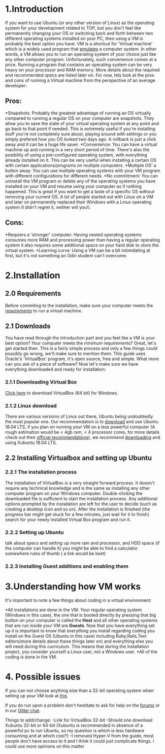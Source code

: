 # 1.Introduction

If you want to use Ubuntu (or any other version of Linux) as the operating system for your development related to TOP, but you don't feel like permanently changing your OS or switching back and forth between two different operating systems installed on your PC, then using a VM is probably the best option you have. VM is a shortcut for 'Virtual machine' which is a widely used program that [emulates](https://en.wikipedia.org/wiki/Emulator) a computer system. In other words, a VM allows you to run an operating system of your choice just like any other computer program. Unfortunately, such convenience comes at a price. Running a program that contains an operating system can be very heavy on your processor and RAM memory. More details about the required and recommended specs are listed later on. For now, lets look at the pros and cons of running a Virtual machine from the perspective of an average developer:

## Pros:
*Snapshots: Probably the greatest advantage of running an OS virtually compared to running a regular OS on your computer are snapshots. They allow you to save the state of your virtual operating system at any point and go back to that point if needed. This is extremely useful if you're installing stuff you're not completely sure about, playing around with settings or you simply prefered how you OS looked two days ago. A rollback is just a click away and it can be a huge life saver.
*Convenience: You can have a virtual machine up and running in a very short period of time. There's also the posibility of using a pre-configured operating system, with everything already installed on it. This can be very useful when installing a certain OS with certain applications/programs on multiple computers.
*Multiple OS' a button away: You can use multiple operating systems with your VM program with different configurations for different needs.
*No commitment: You can uninstall the VM program or delete any of the operating systems you have installed on your VM and resume using your computer as if nothing happened. This is great if you want to get a taste of a specific OS without removing your current OS. A lot of people started out with Linux on a VM and later on permanently replaced their Windows with a Linux operating system (I didn't regret it, neither will you!).

## Cons:
*Requiers a 'stronger' computer: Having nested operating systems consumes more RAM and processing power than having a regular operating system it also requires some additional space on your hard disk to store the virtual system. 
*Learning curve: Using a VM can be a bit intimidating at first, but it's not something an Odin student can't overcome.

# 2.Installation

## 2.0 Requirements

Before commiting to the installation, make sure your computer meets the [requirements](https://www.virtualbox.org/wiki/End-user_documentation) to run a virtual machine.

## 2.1 Downloads

You have read through the introduction part and you feel like a VM is your best option? Your computer meets the minimum requirements? Great, let's get started then. This is a fairly simple process and only a few things could possibly go wrong, we'll make sure to mention them. This guide uses Oracle's 'VirtualBox' program, it's open source, free and simple. What more can you ask of a piece of software? Now let's make sure we have everything downloaded and ready for installation:

### 2.1.1 Downloading Virtual Box


[Click here](https://download.virtualbox.org/virtualbox/5.2.12/VirtualBox-5.2.12-122591-Win.exe) to download VirtualBox (64 bit) for Windows.

### 2.1.2 Linux download

There are various versions of Linux out there, Ubuntu being undoubtedly the most popular one. Our recommendation is to [download](http://releases.ubuntu.com/18.04/ubuntu-18.04-desktop-amd64.iso) and use Ubuntu 18.04 LTS, if you plan on running your VM on a less powerful computer (A rough estimation would be < 4gb ram, < 4 processor cores, for more details check out their [official recommendations](https://help.ubuntu.com/community/Installation/SystemRequirements)), we recommend [downloading](https://xubuntu.org/download) and using Xubuntu 18.04 LTS.

## 2.2 Installing Virtualbox and setting up Ubuntu

### 2.2.1 The installation process 

The installation of VirtualBox is a very straight forward process. It doesn't require any technical knowledge and is the same as installing any other computer program on your Windows computer. Double-clicking the downloaded file is sufficient to start the installation process. Any additional options prompted by the installation are left for the user to decide (such as creating a desktop icon and so on). After the installation is finished (the progress bar might get stuck for a few minutes, just wait for it to finish) search for your newly installed Virtual Box program and run it.

### 2.2.2 Setting up Ubuntu



talk about specs and setting up more ram and processor, and HDD space (if the computer can handle it)
you might be able to find a calculator somewhere
rules of thumb ( a link would be best)
### 2.2.3 Installing Guest additions and enabling them

# 3.Understanding how VM works

  It's important to note a few things about coding in a virtual environment:
  
*All installations are done in the VM. Your regular operating system (Windows in this case), the one that is booted directly by pressing that big button on your computer is called the **Host** and all other operating systems that are run inside your VM are **Guests**. Now that you have everything set up it is important to know that everything you install regarding coding you install on the Guest OS (Ubuntu in this case) including Ruby,Rails,Text editors(more details about these things later on) and everything else you will need during this curriculum. This means that during the installation project, you consider yourself a Linux user, not a Windows user.
*All of the coding is done in the VM. 

# 4. Possible issues
If you can not choose anything else than a 32-bit operating system when setting up your VM look at [this](http://www.fixedbyvonnie.com/2014/11/virtualbox-showing-32-bit-guest-versions-64-bit-host-os/#.WzzZYXYzZN0)

If you do run upon a problem don't hestitate to ask for help on the [forums](https://forum.theodinproject.com/c/help) or in our [Gitter chat](https://gitter.im/TheOdinProject/theodinproject).


Things to add/change: 
-Link for VirtualBox 32-bit
-Should one download Xubuntu 32-bit or 64-bit (Xubuntu is recommended in absence of a powerful pc to run Ubuntu, so my question is which is less hardware consuming and at which cost?)
-I removed Hyper-V from the guide, most people don't have access to it and I think it could just complicate things. I could use more opinions on this matter
